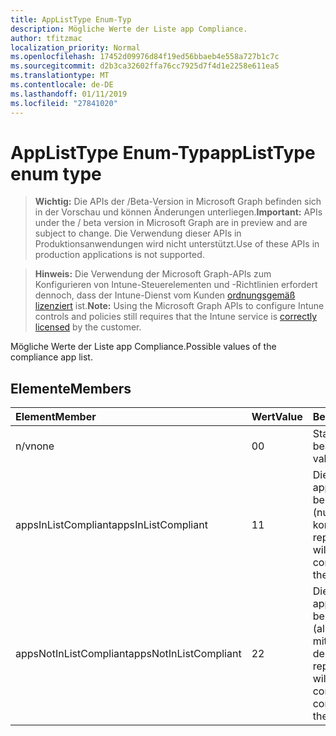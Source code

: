 ```yaml
---
title: AppListType Enum-Typ
description: Mögliche Werte der Liste app Compliance.
author: tfitzmac
localization_priority: Normal
ms.openlocfilehash: 17452d09976d84f19ed56bbaeb4e558a727b1c7c
ms.sourcegitcommit: d2b3ca32602ffa76cc7925d7f4d1e2258e611ea5
ms.translationtype: MT
ms.contentlocale: de-DE
ms.lasthandoff: 01/11/2019
ms.locfileid: "27841020"
---
```

# <a name="applisttype-enum-type"></a><span data-ttu-id="803a6-103">AppListType Enum-Typ</span><span class="sxs-lookup"><span data-stu-id="803a6-103">appListType enum type</span></span>

> <span data-ttu-id="803a6-104">**Wichtig:** Die APIs der /Beta-Version in Microsoft Graph befinden sich in der Vorschau und können Änderungen unterliegen.</span><span class="sxs-lookup"><span data-stu-id="803a6-104">**Important:** APIs under the / beta version in Microsoft Graph are in preview and are subject to change.</span></span> <span data-ttu-id="803a6-105">Die Verwendung dieser APIs in Produktionsanwendungen wird nicht unterstützt.</span><span class="sxs-lookup"><span data-stu-id="803a6-105">Use of these APIs in production applications is not supported.</span></span>

> <span data-ttu-id="803a6-106">**Hinweis:** Die Verwendung der Microsoft Graph-APIs zum Konfigurieren von Intune-Steuerelementen und -Richtlinien erfordert dennoch, dass der Intune-Dienst vom Kunden [ordnungsgemäß lizenziert](https://go.microsoft.com/fwlink/?linkid=839381) ist.</span><span class="sxs-lookup"><span data-stu-id="803a6-106">**Note:** Using the Microsoft Graph APIs to configure Intune controls and policies still requires that the Intune service is [correctly licensed](https://go.microsoft.com/fwlink/?linkid=839381) by the customer.</span></span>

<span data-ttu-id="803a6-107">Mögliche Werte der Liste app Compliance.</span><span class="sxs-lookup"><span data-stu-id="803a6-107">Possible values of the compliance app list.</span></span>
## <a name="members"></a><span data-ttu-id="803a6-108">Elemente</span><span class="sxs-lookup"><span data-stu-id="803a6-108">Members</span></span>
|<span data-ttu-id="803a6-109">Element</span><span class="sxs-lookup"><span data-stu-id="803a6-109">Member</span></span>|<span data-ttu-id="803a6-110">Wert</span><span class="sxs-lookup"><span data-stu-id="803a6-110">Value</span></span>|<span data-ttu-id="803a6-111">Beschreibung</span><span class="sxs-lookup"><span data-stu-id="803a6-111">Description</span></span>|
|:---|:---|:---|
|<span data-ttu-id="803a6-112">n/v</span><span class="sxs-lookup"><span data-stu-id="803a6-112">none</span></span>|<span data-ttu-id="803a6-113">0</span><span class="sxs-lookup"><span data-stu-id="803a6-113">0</span></span>|<span data-ttu-id="803a6-114">Standardwert, keine beabsichtigt.</span><span class="sxs-lookup"><span data-stu-id="803a6-114">Default value, no intent.</span></span>|
|<span data-ttu-id="803a6-115">appsInListCompliant</span><span class="sxs-lookup"><span data-stu-id="803a6-115">appsInListCompliant</span></span>|<span data-ttu-id="803a6-116">1</span><span class="sxs-lookup"><span data-stu-id="803a6-116">1</span></span>|<span data-ttu-id="803a6-117">Die Liste darstellt, die apps, die kompatible berücksichtigt werden (nur in der Liste apps kompatibel sind).</span><span class="sxs-lookup"><span data-stu-id="803a6-117">The list represents the apps that will be considered compliant (only apps on the list are compliant).</span></span>|
|<span data-ttu-id="803a6-118">appsNotInListCompliant</span><span class="sxs-lookup"><span data-stu-id="803a6-118">appsNotInListCompliant</span></span>|<span data-ttu-id="803a6-119">2</span><span class="sxs-lookup"><span data-stu-id="803a6-119">2</span></span>|<span data-ttu-id="803a6-120">Die Liste darstellt, die apps, die nicht kompatible berücksichtigt werden (alle apps sind kompatibel mit Ausnahme von apps in der Liste).</span><span class="sxs-lookup"><span data-stu-id="803a6-120">The list represents the apps that will be considered non compliant (all apps are compliant except apps on the list).</span></span>|





